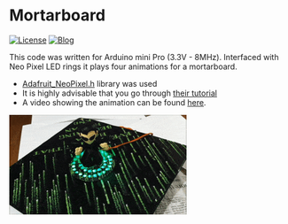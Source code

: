 # Mortarboard

[![License](https://img.shields.io/badge/license-MIT-red)](https://opensource.org/licenses/MIT)
[![Blog](https://img.shields.io/badge/blog-post-yellow)](https://mirzafahad.github.io/2016-05-13-graduation-mortarboard/)

This code was written for Arduino mini Pro (3.3V - 8MHz). Interfaced with Neo Pixel LED rings it plays four animations for a mortarboard.


* [Adafruit_NeoPixel.h](https://github.com/adafruit/Adafruit_NeoPixel) library was used
* It is highly advisable that you go through [their tutorial](https://learn.adafruit.com/adafruit-neopixel-uberguide/overview)
* A video showing the animation can be found [here](https://www.youtube.com/watch?v=Bh-glHXmJ-Q). 


![Demo gif](/image/demo.gif)